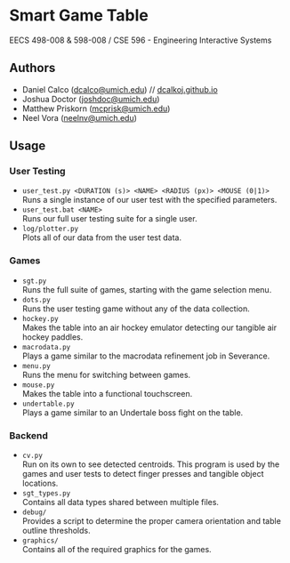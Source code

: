 # Smart Game Table
EECS 498-008 & 598-008 / CSE 596 - Engineering Interactive Systems
## Authors
- Daniel Calco (dcalco@umich.edu) // [dcalkoj.github.io](https://dcalkoj.github.io)
- Joshua Doctor (joshdoc@umich.edu)
- Matthew Priskorn (mcprisk@umich.edu)
- Neel Vora (neelnv@umich.edu)
## Usage
### User Testing
- `user_test.py <DURATION (s)> <NAME> <RADIUS (px)> <MOUSE (0|1)>` \
Runs a single instance of our user test with the specified parameters.
- `user_test.bat <NAME>` \
Runs our full user testing suite for a single user.
- `log/plotter.py` \
Plots all of our data from the user test data.
### Games
- `sgt.py` \
Runs the full suite of games, starting with the game selection menu.
- `dots.py` \
Runs the user testing game without any of the data collection.
- `hockey.py` \
Makes the table into an air hockey emulator detecting our tangible air hockey paddles.
- `macrodata.py` \
Plays a game similar to the macrodata refinement job in Severance.
- `menu.py` \
Runs the menu for switching between games.
- `mouse.py` \
Makes the table into a functional touchscreen.
- `undertable.py` \
Plays a game similar to an Undertale boss fight on the table.
### Backend
- `cv.py` \
Run on its own to see detected centroids.  This program is used by the games and
user tests to detect finger presses and tangible object locations.
- `sgt_types.py` \
Contains all data types shared between multiple files.
- `debug/` \
Provides a script to determine the proper camera orientation and table outline thresholds.
- `graphics/` \
Contains all of the required graphics for the games.
